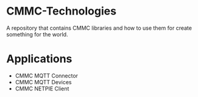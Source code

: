 # CMMC-Technologies
A repository that contains CMMC libraries and how to use them for create something for the world.

# Applications

* CMMC MQTT Connector
* CMMC MQTT Devices
* CMMC NETPIE Client
